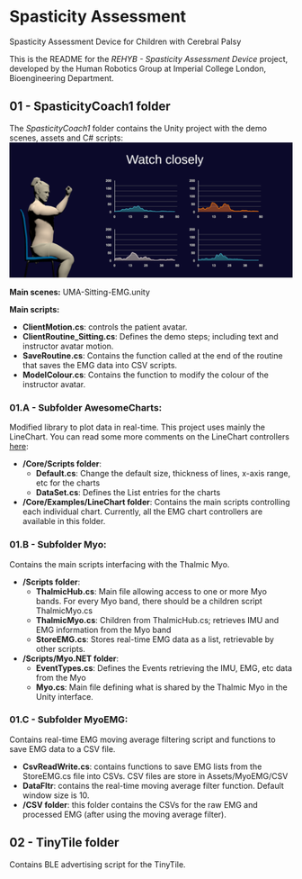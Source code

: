 # Spasticity Assessment
Spasticity Assessment Device for Children with Cerebral Palsy

This is the README for the *REHYB - Spasticity Assessment Device* project, developed by the Human Robotics Group at Imperial College London, Bioengineering Department. 

## 01 - SpasticityCoach1 folder
The *SpasticityCoach1* folder contains the Unity project with the demo scenes, assets and C# scripts:
![Unity EMG Demo](https://github.com/REHYB/SpasticityCoach/blob/master/UnityDemo.PNG)

**Main scenes:** UMA-Sitting-EMG.unity

**Main scripts:**
- **ClientMotion.cs**: controls the patient avatar.
- **ClientRoutine_Sitting.cs**: Defines the demo steps; including text and instructor avatar motion.
- **SaveRoutine.cs**: Contains the function called at the end of the routine that saves the EMG data into CSV scripts.
- **ModelColour.cs**: Contains the function to modify the colour of the instructor avatar.
  
### 01.A - Subfolder AwesomeCharts:
Modified library to plot data in real-time. This project uses mainly the LineChart. You can read some more comments on the LineChart controllers [here](https://docs.google.com/document/d/1VrCxR2o3_ZQFfntAAjsJKQfnsYi8PoBsLPYp7bbAatE/edit?usp=sharing):
- **/Core/Scripts folder**:
  - **Default.cs**: Change the default size, thickness of lines, x-axis range, etc for the charts
  - **DataSet.cs**: Defines the List<T> entries for the charts
- **/Core/Examples/LineChart folder**:
  Contains the main scripts controlling each individual chart. Currently, all the EMG chart controllers are available in this folder.
  

### 01.B - Subfolder Myo:
Contains the main scripts interfacing with the Thalmic Myo.
- **/Scripts folder**: 
  - **ThalmicHub.cs**: Main file allowing access to one or more Myo bands. For every Myo band, there should be a children script ThalmicMyo.cs
  - **ThalmicMyo.cs**: Children from ThalmicHub.cs; retrieves IMU and EMG information from the Myo band
  - **StoreEMG.cs**: Stores real-time EMG data as a list, retrievable by other scripts.
- **/Scripts/Myo.NET folder**: 
  - **EventTypes.cs**: Defines the Events retrieving the IMU, EMG, etc data from the Myo
  - **Myo.cs**: Main file defining what is shared by the Thalmic Myo in the Unity interface.

### 01.C - Subfolder MyoEMG:
Contains real-time EMG moving average filtering script and functions to save EMG data to a CSV file.
- **CsvReadWrite.cs**: contains functions to save EMG lists from the StoreEMG.cs file into CSVs. CSV files are store in Assets/MyoEMG/CSV
- **DataFltr**: contains the real-time moving average filter function. Default window size is 10.
- **/CSV folder**: this folder contains the CSVs for the raw EMG and processed EMG (after using the moving average filter).


## 02 - TinyTile folder
Contains BLE advertising script for the TinyTile.

